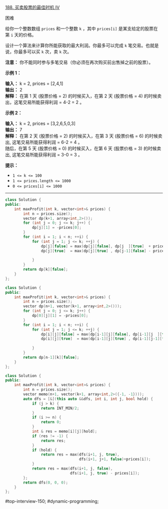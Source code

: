 [188. 买卖股票的最佳时机 IV](https://leetcode.cn/problems/best-time-to-buy-and-sell-stock-iv/)

困难

给你一个整数数组 `prices` 和一个整数 `k` ，其中 `prices[i]` 是某支给定的股票在第 `i` 天的价格。

设计一个算法来计算你所能获取的最大利润。你最多可以完成 `k` 笔交易。也就是说，你最多可以买 `k` 次，卖 `k` 次。

**注意：** 你不能同时参与多笔交易（你必须在再次购买前出售掉之前的股票）。

**示例 1：**

**输入：** k = 2, prices = [2,4,1]  
**输出：** 2  
**解释：** 在第 1 天 (股票价格 = 2) 的时候买入，在第 2 天 (股票价格 = 4) 的时候卖出，这笔交易所能获得利润 = 4-2 = 2 。

**示例 2：**

**输入：** k = 2, prices = [3,2,6,5,0,3]  
**输出：** 7  
**解释：** 在第 2 天 (股票价格 = 2) 的时候买入，在第 3 天 (股票价格 = 6) 的时候卖出, 这笔交易所能获得利润 = 6-2 = 4 。  
     随后，在第 5 天 (股票价格 = 0) 的时候买入，在第 6 天 (股票价格 = 3) 的时候卖出, 这笔交易所能获得利润 = 3-0 = 3 。  

**提示：**

- `1 <= k <= 100`
- `1 <= prices.length <= 1000`
- `0 <= prices[i] <= 1000`
---- ----
```cpp
class Solution {
public:
    int maxProfit(int k, vector<int>& prices) {
        int n = prices.size();
        vector dp(k+1, array<int,2>());
        for (int j = 0; j <= k; j++) {
            dp[j][1] = -prices[0];
        }
        for (int i = 1; i < n; ++i) {
            for (int j = 1; j <= k; ++j) {
                dp[j][false] = max(dp[j][false], dp[j  ][true]  + prices[i]);
                dp[j][true]  = max(dp[j][true] , dp[j-1][false] - prices[i]);
                
            }
        }
        return dp[k][false];
    }
};
```

```cpp
class Solution {
public:
    int maxProfit(int k, vector<int>& prices) {
        int n = prices.size();
        vector dp(n+1, vector(k+1, array<int,2>()));
        for (int j = 0; j <= k; j++) {
            dp[0][j][1] = -prices[0];
        }
        for (int i = 1; i < n; ++i) {
            for (int j = 1; j <= k; ++j) {
                dp[i][j][false] = max(dp[i-1][j][false], dp[i-1][j  ][true]  + prices[i]);
                dp[i][j][true]  = max(dp[i-1][j][true] , dp[i-1][j-1][false] - prices[i]);
                
            }
        }
        return dp[n-1][k][false];
    }
};
```

```cpp
class Solution {
public:
    int maxProfit(int k, vector<int>& prices) {
        int n = prices.size();
        vector memo(n+1, vector(k+1, array<int,2>({-1, -1})));
        auto dfs = [&](this auto &&dfs, int i, int j, bool hold) {
            if (j > k) {
                return INT_MIN/2;
            } 
            if (i >= n) {
                return 0;
            }
            int & res = memo[i][j][hold];
            if (res != -1) {
                return res;
            }
            if (hold) {
                return res = max(dfs(i+1, j, true), 
                                 dfs(i+1, j+1, false)+prices[i]);
            }
            return res = max(dfs(i+1, j, false), 
                             dfs(i+1, j, true) - prices[i]);
        };
        return dfs(0, 0, 0);
    }
};
```
#top-interview-150; #dynamic-programming; 